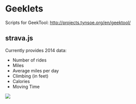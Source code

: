 Geeklets
========

Scripts for GeekTool: http://projects.tynsoe.org/en/geektool/

## strava.js

Currently provides 2014 data:

* Number of rides
* Miles
* Average miles per day
* Climbing (in feet)
* Calories
* Moving Time

![](https://github.com/bbohling/Geeklets/StraveGeeklet.png)

